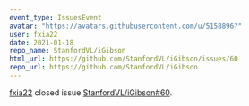 ```yaml
---
event_type: IssuesEvent
avatar: "https://avatars.githubusercontent.com/u/5158896?"
user: fxia22
date: 2021-01-18
repo_name: StanfordVL/iGibson
html_url: https://github.com/StanfordVL/iGibson/issues/60
repo_url: https://github.com/StanfordVL/iGibson
---
```


<a href='https://github.com/fxia22' target='_blank'>fxia22</a> closed issue <a href='https://github.com/StanfordVL/iGibson/issues/60' target='_blank'>StanfordVL/iGibson#60</a>.

<p>